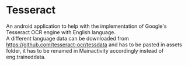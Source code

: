 # Tesseract
An android application to help with the implementation of Google's Tesseract OCR engine with English language.  
A different language data can be downloaded from https://github.com/tesseract-ocr/tessdata 
and has to be pasted in assets folder,
it  has to be renamed in Mainactivity  accordingly instead of eng.traineddata.
